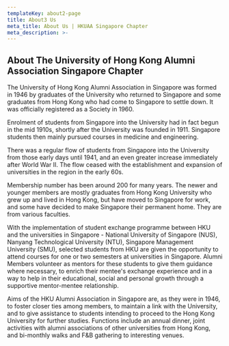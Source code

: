 ```yaml
---
templateKey: about2-page
title: About3 Us
meta_title: About Us | HKUAA Singapore Chapter
meta_description: >-
---
```

## About The University of Hong Kong Alumni Association Singapore Chapter

The University of Hong Kong Alumni Association in Singapore was formed in 1946 by graduates of the University who returned to Singapore and some graduates from Hong Kong who had come to Singapore to settle down. It was officially registered as a Society in 1960.
 
Enrolment of students from Singapore into the University had in fact begun in the mid 1910s, shortly after the University was founded in 1911. Singapore students then mainly pursued courses in medicine and engineering.
 
There was a regular flow of students from Singapore into the University from those early days until 1941, and an even greater increase immediately after World War II. The flow ceased with the establishment and expansion of universities in the region in the early 60s.
 
Membership number has been around 200 for many years. The newer and younger members are mostly graduates from Hong Kong University who grew up and lived in Hong Kong, but have moved to Singapore for work, and some have decided to make Singapore their permanent home. They are from various faculties. 
 
With the implementation of student exchange programme between HKU and the universities in Singapore - National University of Singapore (NUS), Nanyang Technological University (NTU), Singapore Management University (SMU), selected students from HKU are given the opportunity to attend courses for one or two semesters at universities in Singapore. Alumni Members volunteer as mentors for these students to give them guidance where necessary, to enrich their mentee's exchange experience and in a way to help in their educational, social and personal growth through a supportive mentor-mentee relationship. 
 
Aims of the HKU Alumni Association in Singapore are, as they were in 1946, to foster closer ties among members, to maintain a link with the University, and to give assistance to students intending to proceed to the Hong Kong University for further studies. Functions include an annual dinner, joint activities with alumni associations of other universities from Hong Kong, and bi-monthly walks and F&B gathering to interesting venues.
